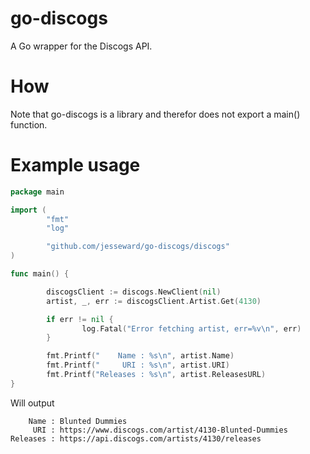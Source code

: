 # go-discogs
A Go wrapper for the Discogs API.

# How
Note that go-discogs is a library and therefor does not export a main() function. 

# Example usage
```go
package main

import (
        "fmt"
        "log"

        "github.com/jesseward/go-discogs/discogs"
)

func main() {

        discogsClient := discogs.NewClient(nil)
        artist, _, err := discogsClient.Artist.Get(4130)

        if err != nil {
                log.Fatal("Error fetching artist, err=%v\n", err)
        }

        fmt.Printf("    Name : %s\n", artist.Name)
        fmt.Printf("     URI : %s\n", artist.URI)
        fmt.Printf("Releases : %s\n", artist.ReleasesURL)
}
```

Will output
```
    Name : Blunted Dummies
     URI : https://www.discogs.com/artist/4130-Blunted-Dummies
Releases : https://api.discogs.com/artists/4130/releases
```
